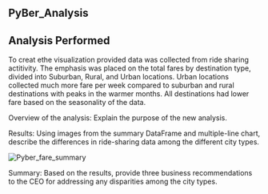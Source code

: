 ## PyBer_Analysis

## Analysis Performed
To creat ethe visualization provided data was collected from ride sharing actitivity. The emphasis was placed on the total fares by destination type, divided into Suburban, Rural, and Urban locations. Urban locations collected much more fare per week compared to suburban and rural destinations with peaks in the warmer months. All destinations had lower fare based on the seasonality of the data.



Overview of the analysis: Explain the purpose of the new analysis.

Results: Using images from the summary DataFrame and multiple-line chart, describe the differences in ride-sharing data among the different city types.

![Pyber_fare_summary](https://user-images.githubusercontent.com/103082844/200925887-54de5e57-9cdd-43a6-a232-52fd11d1a14d.png)


Summary: Based on the results, provide three business recommendations to the CEO for addressing any disparities among the city types.
